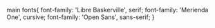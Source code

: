 main fonts{
font-family: 'Libre Baskerville', serif;
font-family: 'Merienda One', cursive;
font-family: 'Open Sans', sans-serif;
} 
 